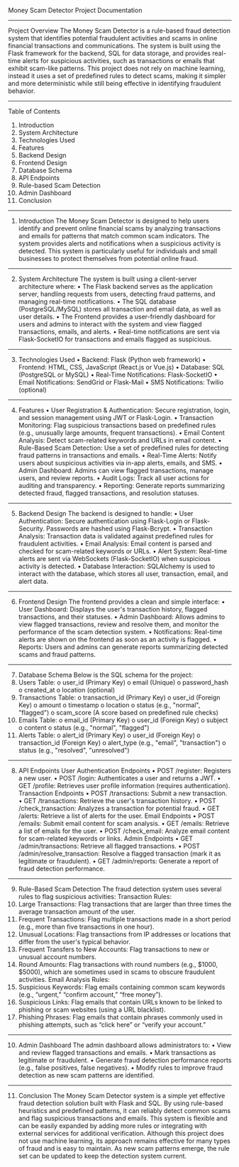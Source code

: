 Money Scam Detector Project Documentation 
________________________________________
Project Overview
The Money Scam Detector is a rule-based fraud detection system that identifies potential fraudulent activities and scams in online financial transactions and communications. The system is built using the Flask framework for the backend, SQL for data storage, and provides real-time alerts for suspicious activities, such as transactions or emails that exhibit scam-like patterns.
This project does not rely on machine learning, instead it uses a set of predefined rules to detect scams, making it simpler and more deterministic while still being effective in identifying fraudulent behavior.
________________________________________
Table of Contents
1.	Introduction
2.	System Architecture
3.	Technologies Used
4.	Features
5.	Backend Design
6.	Frontend Design
7.	Database Schema
8.	API Endpoints
9.	Rule-based Scam Detection
10.	Admin Dashboard
11.	Conclusion
________________________________________
1. Introduction
The Money Scam Detector is designed to help users identify and prevent online financial scams by analyzing transactions and emails for patterns that match common scam indicators. The system provides alerts and notifications when a suspicious activity is detected. This system is particularly useful for individuals and small businesses to protect themselves from potential online fraud.
________________________________________
2. System Architecture
The system is built using a client-server architecture where:
•	The Flask backend serves as the application server, handling requests from users, detecting fraud patterns, and managing real-time notifications.
•	The SQL database (PostgreSQL/MySQL) stores all transaction and email data, as well as user details.
•	The Frontend provides a user-friendly dashboard for users and admins to interact with the system and view flagged transactions, emails, and alerts.
•	Real-time notifications are sent via Flask-SocketIO for transactions and emails flagged as suspicious.
________________________________________
3. Technologies Used
•	Backend: Flask (Python web framework)
•	Frontend: HTML, CSS, JavaScript (React.js or Vue.js)
•	Database: SQL (PostgreSQL or MySQL)
•	Real-Time Notifications: Flask-SocketIO
•	Email Notifications: SendGrid or Flask-Mail
•	SMS Notifications: Twilio (optional)
________________________________________
4. Features
•	User Registration & Authentication: Secure registration, login, and session management using JWT or Flask-Login.
•	Transaction Monitoring: Flag suspicious transactions based on predefined rules (e.g., unusually large amounts, frequent transactions).
•	Email Content Analysis: Detect scam-related keywords and URLs in email content.
•	Rule-Based Scam Detection: Use a set of predefined rules for detecting fraud patterns in transactions and emails.
•	Real-Time Alerts: Notify users about suspicious activities via in-app alerts, emails, and SMS.
•	Admin Dashboard: Admins can view flagged transactions, manage users, and review reports.
•	Audit Logs: Track all user actions for auditing and transparency.
•	Reporting: Generate reports summarizing detected fraud, flagged transactions, and resolution statuses.
________________________________________
5. Backend Design
The backend is designed to handle:
•	User Authentication: Secure authentication using Flask-Login or Flask-Security. Passwords are hashed using Flask-Bcrypt.
•	Transaction Analysis: Transaction data is validated against predefined rules for fraudulent activities.
•	Email Analysis: Email content is parsed and checked for scam-related keywords or URLs.
•	Alert System: Real-time alerts are sent via WebSockets (Flask-SocketIO) when suspicious activity is detected.
•	Database Interaction: SQLAlchemy is used to interact with the database, which stores all user, transaction, email, and alert data.
________________________________________
6. Frontend Design
The frontend provides a clean and simple interface:
•	User Dashboard: Displays the user's transaction history, flagged transactions, and their statuses.
•	Admin Dashboard: Allows admins to view flagged transactions, review and resolve them, and monitor the performance of the scam detection system.
•	Notifications: Real-time alerts are shown on the frontend as soon as an activity is flagged.
•	Reports: Users and admins can generate reports summarizing detected scams and fraud patterns.
________________________________________
7. Database Schema
Below is the SQL schema for the project:
1.	Users Table:
o	user_id (Primary Key)
o	email (Unique)
o	password_hash
o	created_at
o	location (optional)
2.	Transactions Table:
o	transaction_id (Primary Key)
o	user_id (Foreign Key)
o	amount
o	timestamp
o	location
o	status (e.g., "normal", "flagged")
o	scam_score (A score based on predefined rule checks)
3.	Emails Table:
o	email_id (Primary Key)
o	user_id (Foreign Key)
o	subject
o	content
o	status (e.g., "normal", "flagged")
4.	Alerts Table:
o	alert_id (Primary Key)
o	user_id (Foreign Key)
o	transaction_id (Foreign Key)
o	alert_type (e.g., "email", "transaction")
o	status (e.g., "resolved", "unresolved")
________________________________________
8. API Endpoints
User Authentication Endpoints
•	POST /register: Registers a new user.
•	POST /login: Authenticates a user and returns a JWT.
•	GET /profile: Retrieves user profile information (requires authentication).
Transaction Endpoints
•	POST /transactions: Submit a new transaction.
•	GET /transactions: Retrieve the user's transaction history.
•	POST /check_transaction: Analyzes a transaction for potential fraud.
•	GET /alerts: Retrieve a list of alerts for the user.
Email Endpoints
•	POST /emails: Submit email content for scam analysis.
•	GET /emails: Retrieve a list of emails for the user.
•	POST /check_email: Analyze email content for scam-related keywords or links.
Admin Endpoints
•	GET /admin/transactions: Retrieve all flagged transactions.
•	POST /admin/resolve_transaction: Resolve a flagged transaction (mark it as legitimate or fraudulent).
•	GET /admin/reports: Generate a report of fraud detection performance.
________________________________________
9. Rule-Based Scam Detection
The fraud detection system uses several rules to flag suspicious activities:
Transaction Rules:
1.	Large Transactions: Flag transactions that are larger than three times the average transaction amount of the user.
2.	Frequent Transactions: Flag multiple transactions made in a short period (e.g., more than five transactions in one hour).
3.	Unusual Locations: Flag transactions from IP addresses or locations that differ from the user's typical behavior.
4.	Frequent Transfers to New Accounts: Flag transactions to new or unusual account numbers.
5.	Round Amounts: Flag transactions with round numbers (e.g., $1000, $5000), which are sometimes used in scams to obscure fraudulent activities.
Email Analysis Rules:
1.	Suspicious Keywords: Flag emails containing common scam keywords (e.g., “urgent,” “confirm account,” “free money”).
2.	Suspicious Links: Flag emails that contain URLs known to be linked to phishing or scam websites (using a URL blacklist).
3.	Phishing Phrases: Flag emails that contain phrases commonly used in phishing attempts, such as “click here” or “verify your account.”
________________________________________
10. Admin Dashboard
The admin dashboard allows administrators to:
•	View and review flagged transactions and emails.
•	Mark transactions as legitimate or fraudulent.
•	Generate fraud detection performance reports (e.g., false positives, false negatives).
•	Modify rules to improve fraud detection as new scam patterns are identified.
________________________________________

11. Conclusion
The Money Scam Detector system is a simple yet effective fraud detection solution built with Flask and SQL. By using rule-based heuristics and predefined patterns, it can reliably detect common scams and flag suspicious transactions and emails. This system is flexible and can be easily expanded by adding more rules or integrating with external services for additional verification.
Although this project does not use machine learning, its approach remains effective for many types of fraud and is easy to maintain. As new scam patterns emerge, the rule set can be updated to keep the detection system current.

